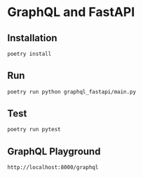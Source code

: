 # GraphQL and FastAPI

## Installation

```bash
poetry install
```

## Run

```bash
poetry run python graphql_fastapi/main.py
```

## Test

```bash
poetry run pytest
```

## GraphQL Playground

```bash
http://localhost:8000/graphql
```
